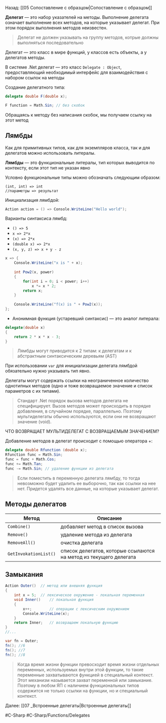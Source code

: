 Назад: [[05 Сопоставление с образцом|Сопоставление с образцом]]

**Делегат** — это набор указателей на методы. Выполнение делегата означает выполнение всех методов, на которые указывает делегат. При этом порядок выполнения методов неизвестен.

> Делегат не должен указывать на группу методов, котрые должны выполняться последовательно

Делегат — это класс в мире функций, у классов есть объекты, а у делегатов методы.

В системе .Net делегат — это класс `Delegate : Object`, предоставляющий необходимый интерфейс для взаимодействия с набором ссылок на методы

Создание делегатного типа:

```csharp
delegate double F(double x);

F function = Math.Sin; // без скобок
```

Обращаясь к методу без написания скобок, мы получаем ссылку на этот метод

## Лямбды

Как для примитивных типов, как для экземпляров класса, так и для делегатов можно использовать литералы.

**Лямбды** — это функциональные литералы, тип которых выводится по контексту, если этот тип не указан явно

Условно функциональные типы можно обозначать следующим образом:

```
(int, int) => int
//параметры => результат
```

Инициализация лямбдой:

```csharp
Action action = () => Console.WriteLine("Hello world");
```

Варианты синтаксиса лямбд:

* `() => 5`
* `x => 2*x`
* `(x) => 2*x`
* `(double x) => 2*x`
* `(x, y, z) => x + y - z`

```csharp
x => {
	Console.WriteLine("x is " + x);
    
    int Pow2(x, power)
    {
        for(int i = 0; i < power; i++)
            x *= x * 2;
        return x;
    }
    
    Console.WriteLine("f(x) is " + Pow2(x));
};
```

* Анонимная функция (устаревший синтаксис) — это аналог литерала:

```csharp
delegate(double x)
{
	return 2 * x * x - 3;
}
```

> Лямбды могут приводится к 2 типам: к делегатам и к абстрактным синтаксическим деревьям (AST)

При использовании `var` для инициализации делегата лямбдой обязательно нужно указывать тип явно.

Делегаты могут содержать ссылки на неограниченное количество однотипных методов (одно и тоже возвращаемое значение и список параметров с их типами).

>Стандарт .Net порядок вызова методов делегата не специфицирует. Вызов методов может происходить в порядке добавления, в случайном порядке, параллельно. Поэтому мультиделегаты обычно используются, если они не возвращают значение (void).

ЧТО ВОЗВРАЩАЕТ МУЛЬТИДЕЛЕГАТ С ВОЗВРАЩАЕМЫМ ЗНАЧЕНИЕМ?

Добавление методов в делегат происходит с помощью оператора +:

```csharp
delegate double Rfunction (double x);
Rfunction func = Math.Sin;
func = func + Math.Cos;
func += Math.Tan;
func -= Math.Sin; // удаление функции из делегата
```

>Если поместить в переменную делегата лямбду, то тогда невозможно будет удалить ее выборочно, так как ссылки на нее нет.  Придется удалять все данные, на которые указывает делегат.

## Методы делегатов

| Метод                 | Описание                                                          |
| --------------------- | ----------------------------------------------------------------- |
| `Combine()`           | добавляет метод в список вызова                                   |
| `Remove()`            | удаление метода из делегата                                       |
| `RemoveAll()`         | очистка делегата                                                  |
| `GetInvokationList()` | список делегатов, которые ссылаются на метод из текущего делегата |

## Замыкания

```csharp
Action Outer()  // метод или внешняя функция
{
    int x = 5;  // лексическое окружение - локальная переменная
    void Inner()    // локальная функция
    {
        x++;        // операции с лексическим окружением
        Console.WriteLine(x);
    }
    return Inner;   // возвращаем локальную функцию
}
//...

var fn = Outer;
fn(); //6
fn(); //7
fn(); //8
```

>Когда время жизни функции превосходит время жизни отдельных переменных, используемых внутри этой функции, то такие переменные захватываются функцией в специальный контекст. Этот механизм называется захват переменной или замыкание. Поэтому в любом ЯП с наличием функциональных типов содержится не только ссылки на функции, но и специальный контекст.

Далее: [[07 _Встроенные делегаты|Встроенные делегаты]]

#C-Sharp #C-Sharp/Functions/Delegates
